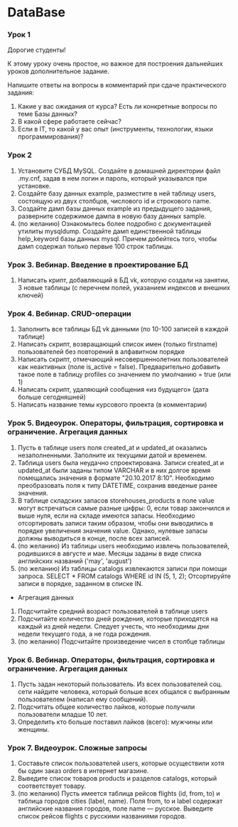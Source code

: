 # DataBase


### Урок 1
Дорогие студенты!

К этому уроку очень простое, но важное для построения дальнейших уроков дополнительное задание.

Напишите ответы на вопросы в комментарий при сдаче практического задания:
1) Какие у вас ожидания от курса? Есть ли конкретные вопросы по теме Базы данных?
2) В какой сфере работаете сейчас?
3) Если в IT, то какой у вас опыт (инструменты, технологии, языки программирования)?


### Урок 2

1) Установите СУБД MySQL. Создайте в домашней директории файл .my.cnf, задав в нем логин и пароль, который указывался при установке.
2) Создайте базу данных example, разместите в ней таблицу users, состоящую из двух столбцов, числового id и строкового name.
3) Создайте дамп базы данных example из предыдущего задания, разверните содержимое дампа в новую базу данных sample.
4) (по желанию) Ознакомьтесь более подробно с документацией утилиты mysqldump. Создайте дамп единственной таблицы help_keyword базы данных mysql. Причем добейтесь того, чтобы дамп содержал только первые 100 строк таблицы.


### Урок 3. Вебинар. Введение в проектирование БД

1) Написать крипт, добавляющий в БД vk, которую создали на занятии, 3 новые таблицы (с перечнем полей, указанием индексов и внешних ключей)

### Урок 4. Вебинар. CRUD-операции

1) Заполнить все таблицы БД vk данными (по 10-100 записей в каждой таблице)
2) Написать скрипт, возвращающий список имен (только firstname) пользователей без повторений в алфавитном порядке
3) Написать скрипт, отмечающий несовершеннолетних пользователей как неактивных (поле is_active = false). Предварительно добавить такое поле в таблицу profiles со значением по умолчанию = true (или 1)
4) Написать скрипт, удаляющий сообщения «из будущего» (дата больше сегодняшней)
5) Написать название темы курсового проекта (в комментарии)


### Урок 5. Видеоурок. Операторы, фильтрация, сортировка и ограничение. Агрегация данных

1) Пусть в таблице users поля created_at и updated_at оказались незаполненными. Заполните их текущими датой и временем.
2) Таблица users была неудачно спроектирована. Записи created_at и updated_at были заданы типом VARCHAR и в них долгое время помещались значения в формате "20.10.2017 8:10". Необходимо преобразовать поля к типу DATETIME, сохранив введеные ранее значения.
3) В таблице складских запасов storehouses_products в поле value могут встречаться самые разные цифры: 0, если товар закончился и выше нуля, если на складе имеются запасы. Необходимо отсортировать записи таким образом, чтобы они выводились в порядке увеличения значения value. Однако, нулевые запасы должны выводиться в конце, после всех записей.
4) (по желанию) Из таблицы users необходимо извлечь пользователей, родившихся в августе и мае. Месяцы заданы в виде списка английских названий ('may', 'august')
5) (по желанию) Из таблицы catalogs извлекаются записи при помощи запроса. SELECT * FROM catalogs WHERE id IN (5, 1, 2); Отсортируйте записи в порядке, заданном в списке IN.

- Агрегация данных 
1) Подсчитайте средний возраст пользователей в таблице users
2) Подсчитайте количество дней рождения, которые приходятся на каждый из дней недели. Следует учесть, что необходимы дни недели текущего года, а не года рождения.
3) (по желанию) Подсчитайте произведение чисел в столбце таблицы



### Урок 6. Вебинар. Операторы, фильтрация, сортировка и ограничение. Агрегация данных

1) Пусть задан некоторый пользователь. Из всех пользователей соц. сети найдите человека, который больше всех общался с выбранным пользователем (написал ему сообщений).
2) Подсчитать общее количество лайков, которые получили пользователи младше 10 лет.
3) Определить кто больше поставил лайков (всего): мужчины или женщины.


### Урок 7. Видеоурок. Сложные запросы

1) Составьте список пользователей users, которые осуществили хотя бы один заказ orders в интернет магазине.
2) Выведите список товаров products и разделов catalogs, который соответствует товару.
3) (по желанию) Пусть имеется таблица рейсов flights (id, from, to) и таблица городов cities (label, name). Поля from, to и label содержат английские названия городов, поле name — русское. Выведите список рейсов flights с русскими названиями городов.
